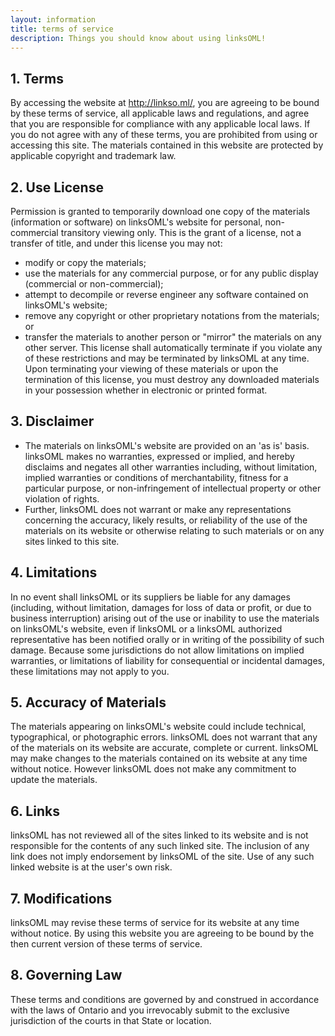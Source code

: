 ```yaml
---
layout: information
title: terms of service
description: Things you should know about using linksOML!
---
```

## 1. Terms
By accessing the website at http://linkso.ml/, you are agreeing to be bound by 
these terms of service, all applicable laws and regulations, and agree that you 
are responsible for compliance with any applicable local laws. If you do not 
agree with any of these terms, you are prohibited from using or accessing this site. 
The materials contained in this website are protected by applicable copyright and 
trademark law.

## 2. Use License
Permission is granted to temporarily download one copy of the materials (information 
or software) on linksOML's website for personal, non-commercial transitory viewing only. 
This is the grant of a license, not a transfer of title, and under this license you may not:
  - modify or copy the materials;
  - use the materials for any commercial purpose, or for any public display (commercial or non-commercial);
  - attempt to decompile or reverse engineer any software contained on linksOML's website;
  - remove any copyright or other proprietary notations from the materials; or
  - transfer the materials to another person or "mirror" the materials on any other server.
This license shall automatically terminate if you violate any of these restrictions and may be 
terminated by linksOML at any time. Upon terminating your viewing of these materials or upon the 
termination of this license, you must destroy any downloaded materials in your possession whether 
in electronic or printed format.

## 3. Disclaimer
- The materials on linksOML's website are provided on an 'as is' basis. linksOML 
makes no warranties, expressed or implied, and hereby disclaims and negates all 
other warranties including, without limitation, implied warranties or conditions of 
merchantability, fitness for a particular purpose, or non-infringement of intellectual 
property or other violation of rights.
- Further, linksOML does not warrant or make any representations concerning the accuracy, 
likely results, or reliability of the use of the materials on its website or otherwise 
relating to such materials or on any sites linked to this site.

## 4. Limitations
In no event shall linksOML or its suppliers be liable for any damages (including, 
without limitation, damages for loss of data or profit, or due to business interruption) 
arising out of the use or inability to use the materials on linksOML's website, even 
if linksOML or a linksOML authorized representative has been notified orally or in 
writing of the possibility of such damage. Because some jurisdictions do not allow 
limitations on implied warranties, or limitations of liability for consequential or 
incidental damages, these limitations may not apply to you.

## 5. Accuracy of Materials
The materials appearing on linksOML's website could include technical, typographical, 
or photographic errors. linksOML does not warrant that any of the materials on its 
website are accurate, complete or current. linksOML may make changes to the materials 
contained on its website at any time without notice. However linksOML does not make any 
commitment to update the materials.

## 6. Links
linksOML has not reviewed all of the sites linked to its website and is not responsible 
for the contents of any such linked site. The inclusion of any link does not imply endorsement 
by linksOML of the site. Use of any such linked website is at the user's own risk.

## 7. Modifications
linksOML may revise these terms of service for its website at any time without notice. 
By using this website you are agreeing to be bound by the then current version of these 
terms of service.

## 8. Governing Law
These terms and conditions are governed by and construed in accordance with the laws of Ontario 
and you irrevocably submit to the exclusive jurisdiction of the courts in that State or location.

